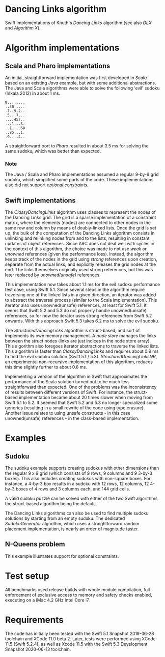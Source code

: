 # Dancing Links algorithm

Swift implementations of Knuth's *Dancing Links* algorithm (see also *DLX* and *Algorithm X*).

# Algorithm implementations

## Scala and Pharo implementations

An initial, straightforward implementation was first developed in *Scala* based on an existing *Java* example, but with some additional abstractions. The Java and Scala algorithms were able to solve the following 'evil' sudoku (Inkala 2012) in about 1 ms.

    8........
    ..36.....
    .7..9.2..
    .5...7...
    ....457..
    ...1...3.
    ..1....68
    ..85...1.
    .9....4..

A straightforward port to *Pharo* resulted in about 3.5 ms for solving the same sudoku, which was better than expected.

### Note

The Java / Scala and Pharo implementations assumed a regular 9-by-9 grid sudoku, which simplified some parts of the code. These implementations also did not support *optional constraints*.

## Swift implementations

The *ClassyDancingLinks* algorithm uses classes to represent the nodes of the Dancing Links grid. The grid is a sparse implementation of a constraint matrix, where the elements (nodes) are connected to other nodes in the same row and column by means of doubly-linked lists. Once the grid is set up, the bulk of the computation of the Dancing Links algorithm consists in unlinking and relinking nodes from and to the lists, resulting in constant updates of object references. Since ARC does not deal well with cycles in the context of this algorithm, the choice was made to not use *weak* or *unowned* references (given the performance loss). Instead, the algorithm keeps track of the nodes in the grid using *strong* references upon creation, separate from the actual links, and explicitly releases the grid nodes at the end. The links themselves originally used strong references, but this was later replaced by *unowned(unsafe)* references.

This implementation now takes about 1.1 ms for the evil sudoku performance test case, using Swift 5.1. Since several steps in the algorithm require traversing one of the linked lists in a given direction, an iterator was added to abstract the traversal process (similar to the Scala implementation). This iterator also uses unowned(unsafe) references, at least for Swift 5.1. It seems that Swift 5.2 and 5.3 do not properly handle unowned(unsafe) references, so for now the iterator uses strong references from Swift 5.2 onwards. With this approach Swift 5.3 takes 6.2 ms to solve the evil sudoku.

The *StructuredDancingLinks* algorithm is struct-based, and sort of implements its own memory management. A *node store* manages the links between the struct nodes (links are just indices in the node store array). This algorithm also foregoes iterator abstractions to traverse the linked lists. This algorithm is faster than *ClassyDancingLinks* and requires about 0.9 ms to find the evil sudoku solution (Swift 5.1 / 5.3). *StructuredDancingLinksNR*, an experimental non-recursive implementation of this algorithm, reduces this time slightly further to about 0.8 ms.

Implementing a version of the algorithm in Swift that approximates the performance of the Scala solution turned out to be much less straightforward than expected. One of the problems was the inconsistency of results between different versions of Swift. For instance, the struct-based implementation became about 20 times slower when moving from Swift 5.1 to 5.2. It seemed that Swift 5.2 and 5.3 no longer specialized some generics (resulting in a small rewrite of the code using type erasure). Another issue relates to using unsafe constructs - in this case unowned(unsafe) references - in the class-based implementation.

# Examples

## Sudoku

The sudoku example supports creating sudokus with other dimensions than the regular 9 x 9 grid (which consists of 9 rows, 9 columns and 9 3-by-3 boxes). This also includes creating sudokus with non-square boxes. For instance, a 4-by-3 box results in a sudoku with 12 rows, 12 columns, 12 4-by-3 boxes of 4 rows and 3 columns each, and 144 grid cells.

A valid sudoku puzzle can be solved with either of the two Swift algorithms, the struct-based algorithm being the default.

The Dancing Links algorithms can also be used to find multiple sudoku solutions by starting from an empty sudoku. The dedicated *SudokuGenerator* algorithm, which uses a straightforward random placement implementation, is nearly an order of magnitude faster.

## N-Queens problem

This example illustrates support for optional constraints.

# Test setup

All benchmarks used release builds with whole module compilation, full enforcement of exclusive access to memory and safety checks enabled, executing on a iMac 4.2 GHz Intel Core i7.

# Requirements

The code has initially been tested with the Swift 5.1 Snapshot 2019-06-28 toolchain and XCode 11.0 beta 2. Later, tests were performed using XCode 11.5 (Swift 5.2.4), as well as Xcode 11.5 with the Swift 5.3 Development Snapshot 2020-06-13 toolchain.
